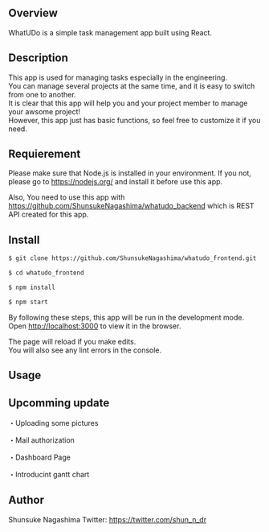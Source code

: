 ## Overview
WhatUDo is a simple task management app built using React.

## Description

This app is used for managing tasks especially in the engineering.<br/>
You can manage several projects at the same time, and it is easy to switch from one to another.<br/>
It is clear that this app will help you and your project member to manage your awsome project!<br/>
However, this app just has basic functions, so feel free to customize it if you need.<br/>

## Requierement
Please make sure that Node.js is installed in your environment.
If you not, please go to https://nodejs.org/ and install it before use this app.

Also, You need to use this app with https://github.com/ShunsukeNagashima/whatudo_backend which is REST API created for this app.

## Install

```bash
$ git clone https://github.com/ShunsukeNagashima/whatudo_frontend.git

$ cd whatudo_frontend 

$ npm install

$ npm start
```

By following these steps, this app will be run in the development mode.
Open [http://localhost:3000](http://localhost:3000) to view it in the browser.

The page will reload if you make edits.\
You will also see any lint errors in the console.

## Usage


## Upcomming update 
<p>・Uploading some pictures</p>
<p>・Mail authorization</p>
<p>・Dashboard Page</p>
<p>・Introducint gantt chart</p>


## Author
Shunsuke Nagashima 
Twitter: https://twitter.com/shun_n_dr


